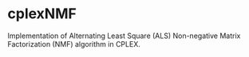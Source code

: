 # cplexNMF
Implementation of Alternating Least Square (ALS) Non-negative Matrix Factorization (NMF) algorithm in CPLEX.

